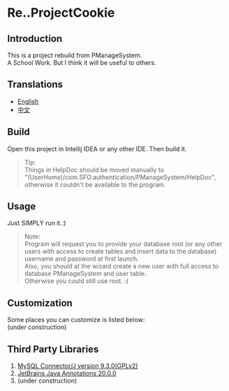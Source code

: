 # Re..ProjectCookie

## Introduction

This is a project rebuild from PManageSystem.  
A School Work. But I think it will be useful to others.

## Translations

- [English](Readme.md)
- [中文](./readme/README.zh.md)

## Build

Open this project in Intellij IDEA or any other IDE.
Then build it.

> Tip:\
> Things in HelpDoc should be moved manually to \
> "(UserHome)/com.SFO.authentication/PManageSystem/HelpDoc",\
> otherwise it couldn't be available to the program.

## Usage

Just SIMPLY run it.:)

> Note:\
> Program will request you to provide your database root (or any
other users with access to create tables and insert data
to the database) username and password at first launch.\
> Also, you should at the wizard create a new user with full access to
database PManageSystem and user table.\
> Otherwise you could still use root. :(

## Customization

Some places you can customize is listed below:\
(under construction)

## Third Party Libraries

1. [MySQL Connector/J version 9.3.0(GPLv2)]()
2. [JetBrains Java Annotations 20.0.0]()
3. (under construction)